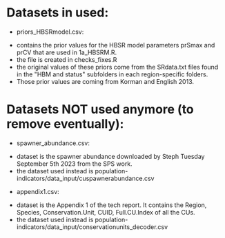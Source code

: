

# Datasets in used:

* priors_HBSRmodel.csv: 
- contains the prior values for the HBSR model parameters prSmax and prCV that 
are used in 1a_HBSRM.R.
- the file is created in checks_fixes.R
- the original values of these priors come from the SRdata.txt files found in the 
"HBM and status" subfolders in each region-specific folders.
- Those prior values are coming from Korman and English 2013.

# Datasets NOT used anymore (to remove eventually):

* spawner_abundance.csv:
- dataset is the spawner abundance downloaded by Steph Tuesday September 5th 2023
from the SPS work.
- the dataset used instead is population-indicators/data_input/cuspawnerabundance.csv

* appendix1.csv:
- dataset is the Appendix 1 of the tech report. It contains the 
Region, Species, Conservation.Unit, CUID, Full.CU.Index of all the CUs.
- the dataset used instead is population-indicators/data_input/conservationunits_decoder.csv
